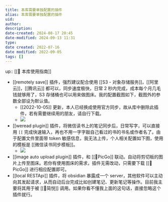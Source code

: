 ```yaml
---
title: 本库需要单独配置的插件
alias: 本库需要单独配置的插件
uid: 
author: 
description: 
date-created: 2024-08-17 20:45
date-modified: 2024-09-13 11:31
type: 
date created: 2022-07-16
date modified: 2022-09-05
tags: []
---
```


up:: [[🧰 本库使用指南]]

- [[remotely save]] 插件，强烈建议配合使用 [[S3 - 对象存储服务]]，[[阿里云]]，[[腾讯云]] 都可以，同步速度极快，日常 2 秒内完成，成本每个月几毛钱就够用了，S3 存储桶也可以用来做图床。我的配置截图如下，截图外的参数全部设为默认值。
	- [[2022-10-05]] 更新，本人已经换成使用官方同步，故从库中删除此插件，若有需要继续用的朋友，请自行下载。
	- ![](<https://img2.oldwinter.top/截屏2022-08-29 下午7.59.39.png>)
- [[weread plugin]] 插件，将微信读书上的笔记同步后，日常写字，可以直接用 `[[` 完成快速输入，再也不用一字字敲自己看过的书的书名或作者名了。由于配置文件里面带 token 敏感信息，我无法上传，个人相关配置如下图，使用的模板是 [[微信读书同步模板]]。
	- ![](<https://img2.oldwinter.top/截屏2022-08-29 下午7.57.01.png>)
- [[image auto upload plugin]] 插件，和 [[🤖PicGo]] 联动。自动将剪切板的图片上传至图床。若你有使用图床的需求，插件无需改动，只需要下载 [[🤖PicGo]] 进行相应配置即可。
- [[local RESTApi]] 插件，将 obsidian 暴露成一个 server，其他软件可以主动向其发起请求，从而自动后台完成比如创建笔记、更新笔记等操作。目前我主要将其用于被 [[🤖简悦]] 调用。如果你看不懂我上面的这句话，直接忽略这个插件就行。
